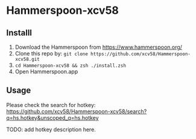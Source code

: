 # Hammerspoon-xcv58

## Installl

1. Download the Hammerspoon from https://www.hammerspoon.org/
2. Clone this repo by: `git clone https://github.com/xcv58/Hammerspoon-xcv58.git`
3. `cd Hammerspoon-xcv58 && zsh ./install.zsh`
4. Open Hammerspoon.app


## Usage

Please check the search for hotkey: https://github.com/xcv58/Hammerspoon-xcv58/search?q=hs.hotkey&unscoped_q=hs.hotkey

TODO: add hotkey description here.
